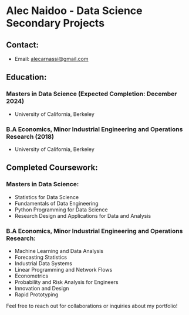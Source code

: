 # Alec Naidoo - Data Science Secondary Projects

## Contact:
- Email: alecarnassi@gmail.com

## Education:

### Masters in Data Science (Expected Completion: December 2024)
- University of California, Berkeley

### B.A Economics, Minor Industrial Engineering and Operations Research (2018)
- University of California, Berkeley

## Completed Coursework:

### Masters in Data Science:
- Statistics for Data Science
- Fundamentals of Data Engineering
- Python Programming for Data Science
- Research Design and Applications for Data and Analysis

### B.A Economics, Minor Industrial Engineering and Operations Research:
- Machine Learning and Data Analysis
- Forecasting Statistics
- Industrial Data Systems
- Linear Programming and Network Flows
- Econometrics
- Probability and Risk Analysis for Engineers
- Innovation and Design
- Rapid Prototyping

Feel free to reach out for collaborations or inquiries about my portfolio!
